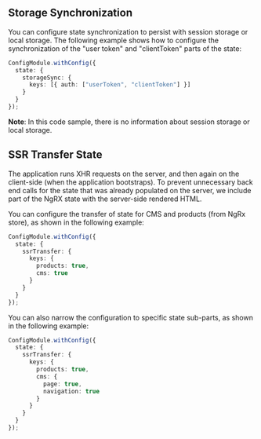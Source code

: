 ## Storage Synchronization

You can configure state synchronization to persist with session storage or local storage. The following example shows how to configure the synchronization of the "user token" and "clientToken" parts of the state:

```typescript
ConfigModule.withConfig({
  state: {
    storageSync: {
      keys: [{ auth: ["userToken", "clientToken"] }]
    }
  }
});
```

**Note**: In this code sample, there is no information about session storage or local storage.

## SSR Transfer State

The application runs XHR requests on the server, and then again on the client-side (when the application bootstraps). To prevent unnecessary back end calls for the state that was already populated on the server, we include part of the NgRX state with the server-side rendered HTML.

You can configure the transfer of state for CMS and products (from NgRx store), as shown in the following example:

```typescript
ConfigModule.withConfig({
  state: {
    ssrTransfer: {
      keys: {
        products: true,
        cms: true
      }
    }
  }
});
```

You can also narrow the configuration to specific state sub-parts, as shown in the following example:

```typescript
ConfigModule.withConfig({
  state: {
    ssrTransfer: {
      keys: {
        products: true,
        cms: {
          page: true,
          navigation: true
        }
      }
    }
  }
});
```
